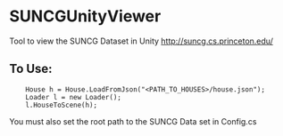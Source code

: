 # SUNCGUnityViewer
Tool to view the SUNCG Dataset in Unity http://suncg.cs.princeton.edu/

## To Use:

        House h = House.LoadFromJson("<PATH_TO_HOUSES>/house.json");
        Loader l = new Loader();
        l.HouseToScene(h);
        
You must also set the root path to the SUNCG Data set in Config.cs
